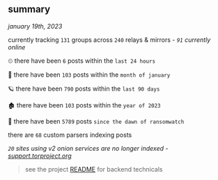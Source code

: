 
## summary
_january 19th, 2023_

currently tracking `131` groups across `240` relays & mirrors - _`91` currently online_

⏲ there have been `6` posts within the `last 24 hours`

🦈 there have been `103` posts within the `month of january`

🪐 there have been `790` posts within the `last 90 days`

🏚 there have been `103` posts within the `year of 2023`

🦕 there have been `5789` posts `since the dawn of ransomwatch`

there are `68` custom parsers indexing posts

_`20` sites using v2 onion services are no longer indexed - [support.torproject.org](https://support.torproject.org/onionservices/v2-deprecation/)_

> see the project [README](https://github.com/joshhighet/ransomwatch#ransomwatch--) for backend technicals
